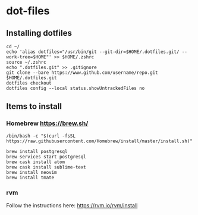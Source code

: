 # dot-files

## Installing dotfiles

```
cd ~/
echo 'alias dotfiles="/usr/bin/git --git-dir=$HOME/.dotfiles.git/ --work-tree=$HOME"' >> $HOME/.zshrc
source ~/.zshrc
echo ".dotfiles.git" >> .gitignore
git clone --bare https://www.github.com/username/repo.git $HOME/.dotfiles.git
dotfiles checkout
dotfiles config --local status.showUntrackedFiles no
```

## Items to install

### Homebrew https://brew.sh/

```
/bin/bash -c "$(curl -fsSL https://raw.githubusercontent.com/Homebrew/install/master/install.sh)"

brew install postgresql
brew services start postgresql
brew cask install atom
brew cask install sublime-text
brew install neovim
brew install tmate
```

### rvm

Follow the instructions here: https://rvm.io/rvm/install
